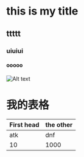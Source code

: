 #  this is my title
## ttttt
### uiuiui
#### ooooo
![Alt text](https://github.com/shiep18/EIS2020/raw/master/markdowncheatsheet.JPG)

# 我的表格
|First head | the other |
| --------  | -------   |
| atk       | dnf       |
| 10        | 1000      |

